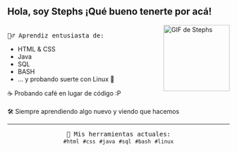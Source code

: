 
## Hola, soy Stephs ¡Qué bueno tenerte por acá!

<p>
  <img src="[./ico.gif](https://media2.giphy.com/media/v1.Y2lkPTc5MGI3NjExMnptZTVudnZ5aDRnMTh1ZGk0d3VqYTl0MHBnYjZhOWVhbXl5YjZpbCZlcD12MV9pbnRlcm5hbF9naWZfYnlfaWQmY3Q9Zw/1Dqaeosmm7K5yV8FWb/giphy.gif)" align="right" width="150" alt="GIF de Stephs" />

  <samp>
    <br>
    🙋‍♂️ Aprendiz entusiasta de:
    <ul>
      <li>HTML & CSS</li>
      <li>Java</li>
      <li>SQL</li>
      <li>BASH</li>
      <li>... y probando suerte con Linux 🐧</li>
    </ul>
    
  ☕ Probando café en lugar de código :P
    <br><br>
    🛠️ Siempre aprendiendo algo nuevo y viendo que hacemos
  </samp>
</p>

---

<p align="center">
  <samp>
    🧠 Mis herramientas actuales:<br>
    <code>#html</code> <code>#css</code> <code>#java</code> <code>#sql</code> <code>#bash</code> <code>#linux</code>
  </samp>
</p>
